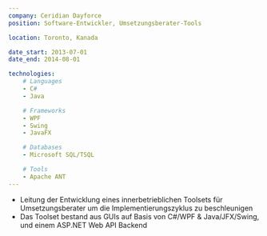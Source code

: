 ```yaml
---
company: Ceridian Dayforce
position: Software-Entwickler, Umsetzungsberater-Tools

location: Toronto, Kanada

date_start: 2013-07-01
date_end: 2014-08-01

technologies:
    # Languages
    - C#
    - Java

    # Frameworks
    - WPF
    - Swing
    - JavaFX

    # Databases
    - Microsoft SQL/TSQL

    # Tools
    - Apache ANT
---
```

* Leitung der Entwicklung eines innerbetrieblichen Toolsets für Umsetzungsberater um die Implementierungszyklus zu beschleunigen
* Das Toolset bestand aus GUIs auf Basis von C#/WPF & Java/JFX/Swing, und einem ASP.NET Web API Backend

